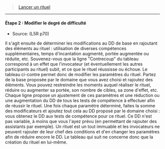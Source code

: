 ﻿---
!Generic
Id: l5r_rituals_hd.md#Étape-2--modifier-le-degré-de-difficulté
ParentLink: l5r_rituals_hd.md#lancer-un-rituel
Name: 'Étape 2 : Modifier le degré de difficulté'
ParentName: Lancer un rituel
NameLevel: 4
Source: (L5R p70)
---
> [Lancer un rituel](hd_l5r_rituals.md)

---

#### Étape 2 : Modifier le degré de difficulté

- Source: (L5R p70)

Il s'agit ensuite de déterminer les modifications au DD de base en rajoutant des éléments au rituel : utilisation de diverses compétences supplémentaires, temps d'incantation augmenté, portée augmentée ou réduite, etc. Souvenez-vous que la ligne "Contrecoup" du tableau correspond à un effet que l'invocateur (et éventuellement les autres participants au rituel) subit, et ce que le rituel réussisse ou échoue. Le tableau ci-contre permet donc de modifier les paramètres du rituel. Partez de la base proposée par le domaine que vous avez choisi et rajoutez des éléments. Vous pouvez restreindre les moments auquel réaliser le rituel, réduire ou augmenter sa portée, son nombre de cibles, sa zone d'effet, etc. Chaque ligne propose un ajustement de ces paramètres et une réduction ou une augmentation du DD de tous les tests de compétence à effectuer afin de réussir le rituel. Une fois chaque paramètre déterminé, faites la somme des modificateurs et ajoutez tout cela au DD proposé par le domaine choisi : vous obtenez le DD aux tests de compétence pour ce rituel. Ce DD n'est pas variable, à moins que vous l'ayez prévu (en permettant de rajouter des assistants par exemple). Un rituel est un tout immuable et les invocateurs ne peuvent rajouter de leur chef des conditions et d'en changer les paramètres afin de réduire encore le DD. Le tableau qui suit ne concerne donc que la création du rituel en lui-même.

